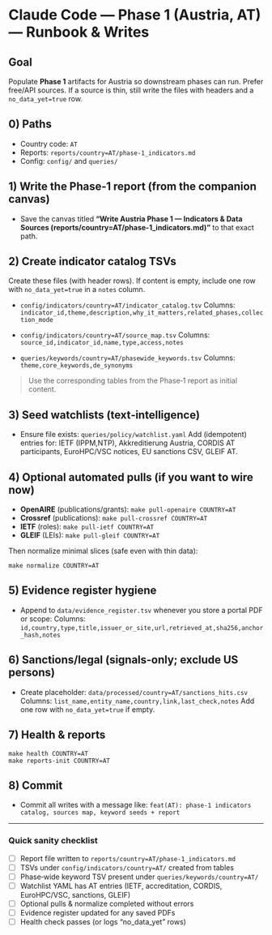 # Claude Code — Phase 1 (Austria, AT) — Runbook & Writes

## Goal
Populate **Phase 1** artifacts for Austria so downstream phases can run. Prefer free/API sources. If a source is thin, still write the files with headers and a `no_data_yet=true` row.

## 0) Paths
- Country code: `AT`
- Reports: `reports/country=AT/phase-1_indicators.md`
- Config: `config/` and `queries/`

## 1) Write the Phase‑1 report (from the companion canvas)
- Save the canvas titled **“Write Austria Phase 1 — Indicators & Data Sources (reports/country=AT/phase-1_indicators.md)”** to that exact path.

## 2) Create indicator catalog TSVs
Create these files (with header rows). If content is empty, include one row with `no_data_yet=true` in a `notes` column.

- `config/indicators/country=AT/indicator_catalog.tsv`
  Columns: `indicator_id,theme,description,why_it_matters,related_phases,collection_mode`

- `config/indicators/country=AT/source_map.tsv`
  Columns: `source_id,indicator_id,name,type,access,notes`

- `queries/keywords/country=AT/phasewide_keywords.tsv`
  Columns: `theme,core_keywords,de_synonyms`

> Use the corresponding tables from the Phase‑1 report as initial content.

## 3) Seed watchlists (text‑intelligence)
- Ensure file exists: `queries/policy/watchlist.yaml`
  Add (idempotent) entries for: IETF (IPPM,NTP), Akkreditierung Austria, CORDIS AT participants, EuroHPC/VSC notices, EU sanctions CSV, GLEIF AT.

## 4) Optional automated pulls (if you want to wire now)
- **OpenAIRE** (publications/grants): `make pull-openaire COUNTRY=AT`
- **Crossref** (publications): `make pull-crossref COUNTRY=AT`
- **IETF** (roles): `make pull-ietf COUNTRY=AT`
- **GLEIF** (LEIs): `make pull-gleif COUNTRY=AT`

Then normalize minimal slices (safe even with thin data):
```
make normalize COUNTRY=AT
```

## 5) Evidence register hygiene
- Append to `data/evidence_register.tsv` whenever you store a portal PDF or scope:
  Columns: `id,country,type,title,issuer_or_site,url,retrieved_at,sha256,anchor_hash,notes`

## 6) Sanctions/legal (signals‑only; **exclude US persons**)
- Create placeholder: `data/processed/country=AT/sanctions_hits.csv`
  Columns: `list_name,entity_name,country,link,last_check,notes`
  Add one row with `no_data_yet=true` if empty.

## 7) Health & reports
```
make health COUNTRY=AT
make reports-init COUNTRY=AT
```

## 8) Commit
- Commit all writes with a message like:
  `feat(AT): phase‑1 indicators catalog, sources map, keyword seeds + report`

---

### Quick sanity checklist
- [ ] Report file written to `reports/country=AT/phase-1_indicators.md`
- [ ] TSVs under `config/indicators/country=AT/` created from tables
- [ ] Phase‑wide keyword TSV present under `queries/keywords/country=AT/`
- [ ] Watchlist YAML has AT entries (IETF, accreditation, CORDIS, EuroHPC/VSC, sanctions, GLEIF)
- [ ] Optional pulls & normalize completed without errors
- [ ] Evidence register updated for any saved PDFs
- [ ] Health check passes (or logs “no_data_yet” rows)

